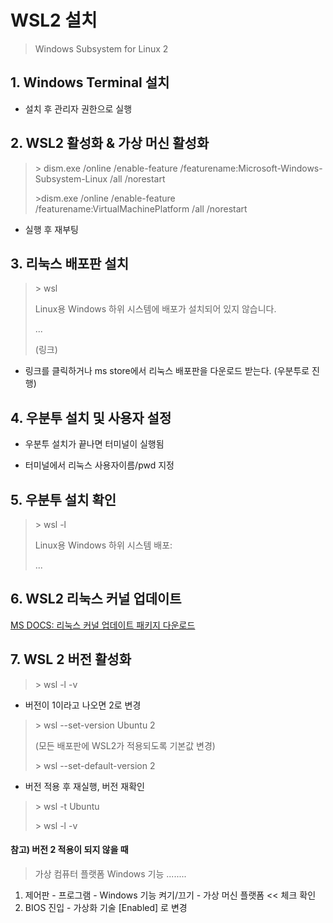 ﻿# WSL2 설치

> Windows Subsystem for Linux 2



## 1. Windows Terminal 설치

- 설치 후 관리자 권한으로 실행



## 2. WSL2 활성화 & 가상 머신 활성화

>\> dism.exe /online /enable-feature /featurename:Microsoft-Windows-Subsystem-Linux /all /norestart
>
>\>dism.exe /online /enable-feature /featurename:VirtualMachinePlatform /all /norestart

- 실행 후 재부팅



## 3. 리눅스 배포판 설치

> \> wsl
>
> Linux용 Windows 하위 시스템에 배포가 설치되어 있지 않습니다.
>
> ...
>
> (링크)

- 링크를 클릭하거나 ms store에서 리눅스 배포판을 다운로드 받는다. (우분투로 진행)



## 4. 우분투 설치 및 사용자 설정

- 우분투 설치가 끝나면 터미널이 실행됨

- 터미널에서 리눅스 사용자이름/pwd 지정



## 5. 우분투 설치 확인

> \> wsl -l
>
> Linux용 Windows 하위 시스템 배포:
>
> ...



## 6. WSL2 리눅스 커널 업데이트

[MS DOCS: 리눅스 커널 업데이트 패키지 다운로드](https://docs.microsoft.com/ko-kr/windows/wsl/install-win10#step-4---download-the-linux-kernel-update-package)



## 7. WSL 2 버전 활성화

> \> wsl -l -v

- 버전이 1이라고 나오면 2로 변경



> \> wsl --set-version Ubuntu 2
>
> 
>
> (모든 배포판에 WSL2가 적용되도록 기본값 변경)
>
> \> wsl --set-default-version 2

- 버전 적용 후 재실행, 버전 재확인



> \> wsl -t Ubuntu
>
> \> wsl -l -v



#### 참고) 버전 2 적용이 되지 않을 때

> 가상 컴퓨터 플랫폼 Windows 기능 ........

1. 제어판 - 프로그램 - Windows 기능 켜기/끄기 - 가상 머신 플랫폼 << 체크 확인
2. BIOS 진입 - 가상화 기술 [Enabled] 로 변경

